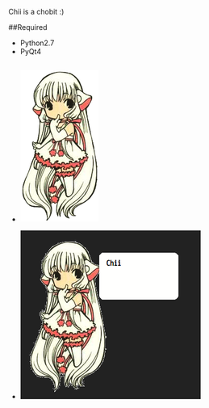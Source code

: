 Chii is a chobit :)

##Required 
* Python2.7
* PyQt4


##
* ![image](https://github.com/Mithrilwoodrat/Chobits/blob/master/pictures/chii.png)

* ![image](https://github.com/Mithrilwoodrat/Chobits/blob/master/screenshots/screenshot1.png)
